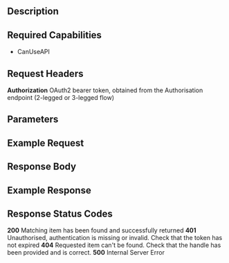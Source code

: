 

## Description


## Required Capabilities
* CanUseAPI

## Request Headers

**Authorization** OAuth2 bearer token, obtained from the Authorisation endpoint (2-legged or 3-legged flow)

## Parameters



## Example Request


## Response Body


## Example Response


## Response Status Codes
**200** Matching item has been found and successfully returned
**401** Unauthorised, authentication is missing or invalid. Check that the token has not expired
**404** Requested item can't be found. Check that the handle has been provided and is correct.
**500** Internal Server Error


